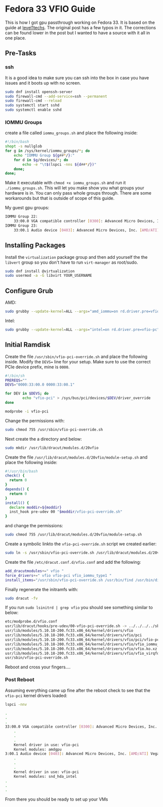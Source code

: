 # Fedora 33 VFIO Guide
This is how I got gpu passthrough working on Fedora 33. It is based on the guide at [level1techs](https://forum.level1techs.com/t/fedora-33-ultimiate-vfio-guie-for-2020-2021-wip/163814/31). The original post has a few typos in it. The corrections can be found lower in the post but I wanted to have a source with it all in one place.

## Pre-Tasks 
### ssh
It is a good idea to make sure you can ssh into the box in case you have issues and it boots up with no screen.
```sh
sudo dnf install openssh-server
sudo firewall-cmd --add-service=ssh --permanent
sudo firewall-cmd --reload
sudo systemctl start sshd
sudo systemctl enable sshd
```

### IOMMU Groups
create a file called `iommu_groups.sh` and place the following inside:
```sh
#!/bin/bash
shopt -s nullglob
for g in /sys/kernel/iommu_groups/*; do
    echo "IOMMU Group ${g##*/}:"
    for d in $g/devices/*; do
        echo -e "\t$(lspci -nns ${d##*/})"
    done;
done;
```
Make it executable with `chmod +x iommu_groups.sh` and run it `./iommu_groups.sh`.
This will let you make show you what groups your hardware is in. You can only pass whole groups through. There are some workarounds but that is outside of scope of this guide.

My guest gpu groups:
```sh
IOMMU Group 22:
	33:00.0 VGA compatible controller [0300]: Advanced Micro Devices, Inc. [AMD/ATI] Vega 10 XL/XT [Radeon RX Vega 56/64] [1002:687f] (rev c1)
IOMMU Group 23:
	33:00.1 Audio device [0403]: Advanced Micro Devices, Inc. [AMD/ATI] Vega 10 HDMI Audio [Radeon Vega 56/64] [1002:aaf8]
```

## Installing Packages
Install the `virtualization` package group and then add yourself the the `libvert` group so you don't have to run `virt-manager` as root/sudo.
```sh
sudo dnf install @virtualization
sudo usermod -a -G libvirt YOUR_USERNAME
```
## Configure Grub
AMD:
```sh
sudo grubby --update-kernel=ALL --args="amd_iommu=on rd.driver.pre=vfio-pc"
```
Intel:
```sh
sudo grubby --update-kernel=ALL --args="intel=on rd.driver.pre=vfio-pc"
```

## Initial Ramdisk
Create the file `/usr/sbin/vfio-pci-override.sh` and place the following inside. Modify the `DEVS=` line for your setup. Make sure to use the correct PCIe device prefix, mine is `0000`.
```sh
#!/bin/sh
PREREQS=""
DEVS="0000:33:00.0 0000:33:00.1"

for DEV in $DEVS; do
        echo "vfio-pci" > /sys/bus/pci/devices/$DEV/driver_override
done

modprobe -i vfio-pci
```

Change the permissions with:
```sh
sudo chmod 755 /usr/sbin/vfio-pci-override.sh
```

Next create the a directory and below:
```sh
sudo mkdir /usr/lib/dracut/modules.d/20vfio
```

Create the file `/usr/lib/dracut/modules.d/20vfio/module-setup.sh` and place the following inside:
```sh
#!/usr/bin/bash
check() {
  return 0
}
depends() {
  return 0
}
install() {
  declare moddir=${moddir}
  inst_hook pre-udev 00 "$moddir/vfio-pci-override.sh"
}
```

and change the permissions:
```sh
sudo chmod 755 /usr/lib/dracut/modules.d/20vfio/module-setup.sh
```

Create a symbolic linkto the `vfio-pci-override.sh` script we created earlier:
```sh
sudo ln -s /usr/sbin/vfio-pci-override.sh /usr/lib/dracut/modules.d/20vfio/vfio-pci-override.sh
```

Create the file `/etc/dracut.conf.d/vfio.conf` and add the following:
```sh
add_dracutmodules+=" vfio "
force_drivers+=" vfio vfio-pci vfio_iommu_type1 "
install_items="/usr/sbin/vfio-pci-override.sh /usr/bin/find /usr/bin/dirname"
```

Finally regenerate the initramfs with:
```sh
sudo dracut -fv
```

If you run `sudo lsinitrd | grep vfio` you should see something similar to below:
```sh
etc/modprobe.d/vfio.conf
usr/lib/dracut/hooks/pre-udev/00-vfio-pci-override.sh -> ../../../../sbin/vfio-pci-override.sh
usr/lib/modules/5.10.18-200.fc33.x86_64/kernel/drivers/vfio
usr/lib/modules/5.10.18-200.fc33.x86_64/kernel/drivers/vfio/pci
usr/lib/modules/5.10.18-200.fc33.x86_64/kernel/drivers/vfio/pci/vfio-pci.ko.xz
usr/lib/modules/5.10.18-200.fc33.x86_64/kernel/drivers/vfio/vfio_iommu_type1.ko.xz
usr/lib/modules/5.10.18-200.fc33.x86_64/kernel/drivers/vfio/vfio.ko.xz
usr/lib/modules/5.10.18-200.fc33.x86_64/kernel/drivers/vfio/vfio_virqfd.ko.xz
usr/sbin/vfio-pci-override.sh
```

Reboot and cross your fingers....

### Post Reboot
Assuming everything came up fine after the reboot check to see that the `vfio-pci` kernel drivers loaded:
```sh
lspci -nnv
```

```sh
.
.
.
33:00.0 VGA compatible controller [0300]: Advanced Micro Devices, Inc. [AMD/ATI] Vega 10 XL/XT [Radeon RX Vega 56/64] [1002:687f] (rev c1) (prog-if 00 [VGA controller])
	.
	.
	.
	Kernel driver in use: vfio-pci
	Kernel modules: amdgpu
3:00.1 Audio device [0403]: Advanced Micro Devices, Inc. [AMD/ATI] Vega 10 HDMI Audio [Radeon Vega 56/64] [1002:aaf8]
	.
	.
	.
	Kernel driver in use: vfio-pci
	Kernel modules: snd_hda_intel
.
.
.
```

From there you should be ready to set up your VMs
